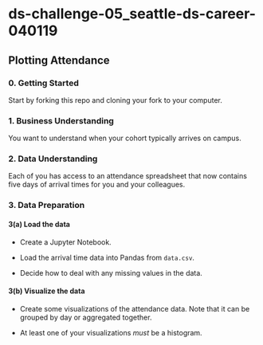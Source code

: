 # ds-challenge-05_seattle-ds-career-040119

## Plotting Attendance

### 0. Getting Started

Start by forking this repo and cloning your fork to your computer.

### 1. Business Understanding

You want to understand when your cohort typically arrives on campus.

### 2. Data Understanding

Each of you has access to an attendance spreadsheet that now contains five days of arrival times for you and your colleagues.

### 3. Data Preparation

#### 3(a) Load the data

* Create a Jupyter Notebook.

* Load the arrival time data into Pandas from `data.csv`. 

* Decide how to deal with any missing values in the data.

#### 3(b) Visualize the data

* Create some visualizations of the attendance data. Note that it can be grouped by day or aggregated together.

* At least one of your visualizations _must_ be a histogram.

